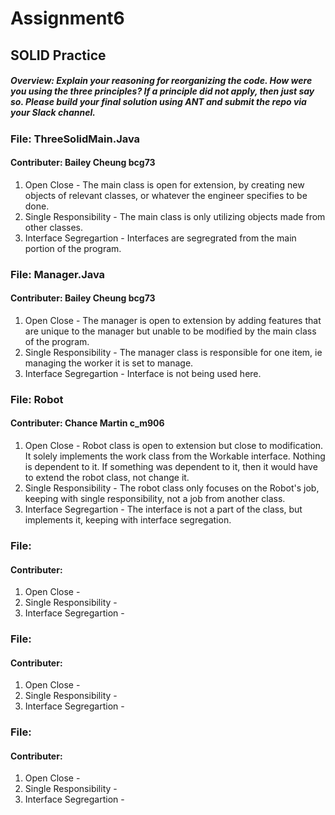 # Assignment6
## SOLID Practice

##### Overview: Explain your reasoning for reorganizing the code. How were you using the three principles? If a principle did not apply, then just say so. Please build your final solution using ANT and submit the repo via your Slack channel. 

### File: ThreeSolidMain.Java
#### Contributer: Bailey Cheung bcg73
1. Open Close - The main class is open for extension, by creating new objects of relevant classes, or whatever the engineer specifies to be done. 
2. Single Responsibility - The main class is only utilizing objects made from other classes.
3. Interface Segregartion - Interfaces are segregrated from the main portion of the program.

### File: Manager.Java
#### Contributer: Bailey Cheung bcg73
1. Open Close - The manager is open to extension by adding features that are unique to the manager but unable to be modified by the main class of the program. 
2. Single Responsibility - The manager class is responsible for one item, ie managing the worker it is set to manage.
3. Interface Segregartion - Interface is not being used here. 

### File: Robot
#### Contributer: Chance Martin c_m906
1. Open Close - Robot class is open to extension but close to modification. It solely implements the work class from the Workable interface. Nothing is dependent to it. 
If something was dependent to it, then it would have to extend the robot class, not change it.
2. Single Responsibility - The robot class only focuses on the Robot's job, keeping with single responsibility, not a job from another class.
3. Interface Segregartion - The interface is not a part of the class, but implements it, keeping with interface segregation.

### File: 
#### Contributer:
1. Open Close - 
2. Single Responsibility - 
3. Interface Segregartion - 

### File: 
#### Contributer:
1. Open Close - 
2. Single Responsibility - 
3. Interface Segregartion - 

### File: 
#### Contributer:
1. Open Close - 
2. Single Responsibility - 
3. Interface Segregartion - 
